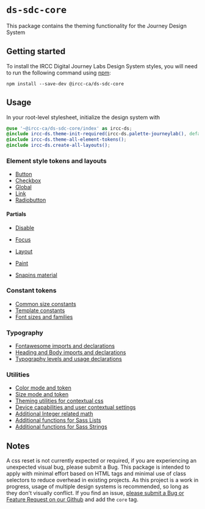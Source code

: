 # `ds-sdc-core`

This package contains the theming functionality for the Journey Design System

## Getting started

To install the IRCC Digital Journey Labs Design System styles, you will need to run the following command using [npm](https://www.npmjs.com/):

```
npm install --save-dev @ircc-ca/ds-sdc-core
```

## Usage

In your root-level stylesheet, initialize the design system with

```scss
@use '~@ircc-ca/ds-sdc-core/index' as ircc-ds;
@include ircc-ds.theme-init-required(ircc-ds.palette-journeylab(), default, large);
@include ircc-ds.theme-all-element-tokens();
@include ircc-ds.create-all-layouts();
```

### Element style tokens and layouts

- [Button](./tokens/button/button.md)
- [Checkbox](./tokens/checkbox/checkbox.md)
- [Global](./tokens/global/global.md)
- [Link](./tokens/link/link.md)
- [Radiobutton](./tokens/radiobutton/radiobutton.md)

#### Partials

- [Disable](./tokens/partial/disable.md)
- [Focus](./tokens/partial/focus.md)

- [Layout](./layout/layout.md)
- [Paint](./paint/paint.md)
- [Snapins material](./snapins/_material.scss)

### Constant tokens

- [Common size constants](./tokens/_sizes.scss)
- [Template constants](./tokens/_template-const.scss)
- [Font sizes and families](./tokens/_text.scss)

### Typography

- [Fontawesome imports and declarations](./typography/_fa-wrapper.scss)
- [Heading and Body imports and declarations](./typography/_fonts.scss)
- [Typography levels and usage declarations](./typography/_typography.scss)

### Utilities

- [Color mode and token](./util/_color.scss)
- [Size mode and token](./util/_size.scss)
- [Theming utilities for contextual css](./util/_theme.scss)
- [Device capabilities and user contextual settings](./util/_device.scss)
- [Additional Integer related math](./util/_integer.scss)
- [Additional functions for Sass Lists](./util/_list.scss)
- [Additional functions for Sass Strings](./util/_string.scss)

## Notes

A css reset is not currently expected or required, if you are experiencing an unexpected visual bug, please submit a Bug.
This package is intended to apply with minimal effort based on HTML tags and minimal use of class selectors to reduce overhead in existing projects.
As this project is a work in progress, usage of multiple design systems is recommended, so long as they don't visually conflict.
If you find an issue, [please submit a Bug or Feature Request on our Github](https://github.com/IRCC-ca/ds-sdc/issues/new/choose) and add the `core` tag.
